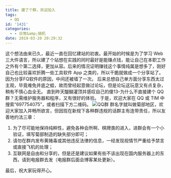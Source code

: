 ```yaml
---
title: 建了个群，欢迎加入
tags:
  - QQ
id: '1431'
categories:
  - - 日常&amp;搞机
date: 2019-03-20 20:29:32
---
```


这个想法由来已久，最近一直在回忆建站的初衷。最开始的时候是为了学习 Web 三大件语言，所以建了个站想在实践的同时最好是能赚点钱，能让自己在本职工作之外有个第二选择，更加从容。后来的情况证明赚钱这个事情纯属是想多了，刚好自己也比较喜欢折腾一些工具软件 App 之类的，所以干脆就做成一个分享站了。 因为分享FQ软件的原因，中间还被墙了一次。 后来总想自己单方面分享东西太过主观，毕竟难免井底之蛙，故而曾经起意做过论坛，但是论坛这玩意又有点复杂，稍有不慎心血全无。 直到昨天醍醐灌顶并感叹自己的傻13-为什么不直接建个 QQ 群？无需维护服务器和程序，又有很好的体验。 于是，欢迎大家在 QQ 或 TIM 中搜索“697754075”，或者扫描下方二维码。 ![QQ群](https://i.loli.net/2019/03/20/5c9223a130047.jpeg) 群名字就叫做菊部地区，欢迎大家加入并畅所欲言，但因现在新规下各种群违规的话群主有连带责任，所以友善地约法三章：

1.  为了尽可能地保持纯粹性，避免各种会所啊、棋牌类的进入，进群会有一个小验证，填写菊部制造的缺失部分即可；
2.  请勿在群内发布黄赌毒或其他违反法律的信息，一经发现视情节严重给予禁言或直接飞机的处理；
3.  互联网是自由和分享的，但是还是建议如果有些不该出现在国内服务器上的东西，请到电报群去发（电报群后面会博客某处更新）。

最后，祝大家玩得开心。